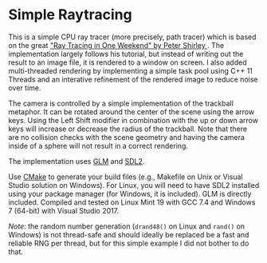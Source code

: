 # Simple Raytracing

This is a simple CPU ray tracer (more precisely, path tracer) which is based on the great ["Ray Tracing in One Weekend" by Peter Shirley ](http://www.realtimerendering.com/raytracing/Ray%20Tracing%20in%20a%20Weekend.pdf). The implementation largely follows his tutorial, but instead of writing out the result to an image file, it is rendered to a window on screen. I also added multi-threaded rendering by implementing a simple task pool using C++ 11 Threads and an interative refinement of the rendered image to reduce noise over time. 

The camera is controlled by a simple implementation of the trackball metaphor. It can be rotated around the center of the scene using the arrow keys. Using the Left Shift modifier in combination with the up or down arrow keys will increase or decrease the radius of the trackball. Note that there are no collision checks with the scene geometry and having the camera inside of a sphere will not result in a correct rendering.

The implementation uses [GLM](https://glm.g-truc.net) and [SDL2](https://www.libsdl.org/index.php).

Use [CMake](https://cmake.org/) to generate your build files (e.g., Makefile on Unix or Visual Studio solution on Windows). For Linux, you will need to have SDL2 installed using your package manager (for Windows, it is included). GLM is directly included. Compiled and tested on Linux Mint 19 with GCC 7.4 and Windows 7 (64-bit) with Visual Studio 2017.

*Note*: the random number generation (`drand48()` on Linux and `rand()` on Windows) is not thread-safe and should ideally be replaced be a fast and reliable RNG per thread, but for this simple example I did not bother to do that.
